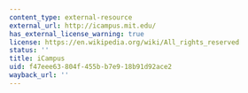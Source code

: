 ```yaml
---
content_type: external-resource
external_url: http://icampus.mit.edu/
has_external_license_warning: true
license: https://en.wikipedia.org/wiki/All_rights_reserved
status: ''
title: iCampus
uid: f47eee63-804f-455b-b7e9-18b91d92ace2
wayback_url: ''
---
```

